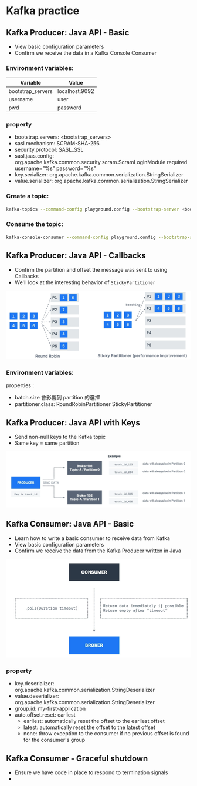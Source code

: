 # Kafka practice

## Kafka Producer: Java API - Basic

- View basic configuration parameters
- Confirm we receive the data in a Kafka Console Consumer

### Environment variables:

| Variable | Value |
| --- | --- |
| bootstrap_servers | localhost:9092 |
| username | user |
| pwd | password |

### property

- bootstrap.servers: <bootstrap_servers>
- sasl.mechanism: SCRAM-SHA-256
- security.protocol: SASL_SSL
- sasl.jaas.config: org.apache.kafka.common.security.scram.ScramLoginModule required username=\"%s\" password=\"%s\"
- key.serializer: org.apache.kafka.common.serialization.StringSerializer
- value.serializer: org.apache.kafka.common.serialization.StringSerializer

### Create a topic:

```bash
kafka-topics --command-config playground.config --bootstrap-server <bootstrap_servers> --topic demo_java --create --partitions 3
```

### Consume the topic:

```bash
kafka-console-consumer --command-config playground.config --bootstrap-server <bootstrap_servers> --topic demo_java --from-beginning
```

## Kafka Producer: Java API - Callbacks

- Confirm the partition and offset the message was sent to using Callbacks
- We'll look at the interesting behavior of `StickyPartitioner`

![RoundRobin_StickyPartitioner.jpg](img%2FRoundRobin_StickyPartitioner.jpg)

### Environment variables:

properties :

- batch.size 會影響到 partition 的選擇
- partitioner.class: RoundRobinPartitioner StickyPartitioner 

## Kafka Producer: Java API with Keys

- Send non-null keys to the Kafka topic
- Same key = same partition

![Producer_with_key.png](img%2FProducer_with_key.png)

## Kafka Consumer: Java API - Basic

- Learn how to write a basic consumer to receive data from Kafka
- View basic configuration parameters
- Confirm we receive the data from the Kafka Producer written in Java

![Consumer.png](img%2FConsumer.png)

### property

- key.deserializer: org.apache.kafka.common.serialization.StringDeserializer
- value.deserializer: org.apache.kafka.common.serialization.StringDeserializer
- group.id: my-first-application
- auto.offset.reset: earliest
  - earliest: automatically reset the offset to the earliest offset
  - latest: automatically reset the offset to the latest offset
  - none: throw exception to the consumer if no previous offset is found for the consumer's group

## Kafka Consumer - Graceful shutdown

- Ensure we have code in place to respond to termination signals 
- 
